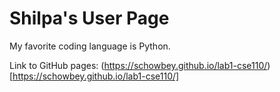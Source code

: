 # Shilpa's User Page
My favorite coding language is Python.

Link to GitHub pages: (https://schowbey.github.io/lab1-cse110/)[https://schowbey.github.io/lab1-cse110/]
